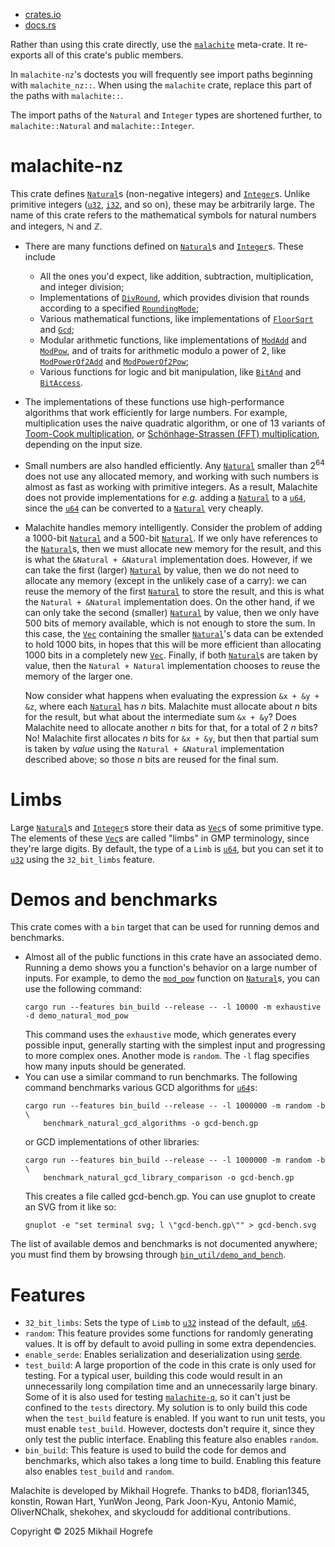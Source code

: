 - [crates.io](https://crates.io/crates/malachite-nz)
- [docs.rs](https://docs.rs/malachite-nz/latest/malachite_nz/)

Rather than using this crate directly, use the
[`malachite`](https://crates.io/crates/malachite) meta-crate. It re-exports all of this crate's
public members.

In `malachite-nz`'s doctests you will frequently see import paths beginning with
`malachite_nz::`. When using the `malachite` crate, replace this part of the paths with
`malachite::`.

The import paths of the `Natural` and `Integer` types are shortened further, to
`malachite::Natural` and `malachite::Integer`.

# malachite-nz
This crate defines
[`Natural`](https://docs.rs/malachite-nz/latest/malachite_nz/natural/struct.Natural.html)s
(non-negative integers) and
[`Integer`](https://docs.rs/malachite-nz/latest/malachite_nz/integer/struct.Integer.html)s. Unlike
primitive integers ([`u32`](https://doc.rust-lang.org/nightly/std/primitive.u32.html),
[`i32`](https://doc.rust-lang.org/nightly/std/primitive.i32.html), and so on), these may be
arbitrarily large. The name of this crate refers to the mathematical symbols for natural numbers
and integers, ℕ and ℤ.
- There are many functions defined on
  [`Natural`](https://docs.rs/malachite-nz/latest/malachite_nz/natural/struct.Natural.html)s and
  [`Integer`](https://docs.rs/malachite-nz/latest/malachite_nz/integer/struct.Integer.html)s. These
  include
  - All the ones you'd expect, like addition, subtraction, multiplication, and integer division;
  - Implementations of
    [`DivRound`](https://docs.rs/malachite-base/latest/malachite_base/num/arithmetic/traits/trait.DivRound.html),
    which provides division that rounds according to a specified
    [`RoundingMode`](https://docs.rs/malachite-base/latest/malachite_base/rounding_modes/enum.RoundingMode.html);
  - Various mathematical functions, like implementations of
    [`FloorSqrt`](https://docs.rs/malachite-base/latest/malachite_base/num/arithmetic/traits/trait.FloorSqrt.html)
    and
    [`Gcd`](https://docs.rs/malachite-base/latest/malachite_base/num/arithmetic/traits/trait.Gcd.html);
  - Modular arithmetic functions, like implementations of
    [`ModAdd`](https://docs.rs/malachite-base/latest/malachite_base/num/arithmetic/traits/trait.ModAdd.html)
    and
    [`ModPow`](https://docs.rs/malachite-base/latest/malachite_base/num/arithmetic/traits/trait.ModPow.html),
    and of traits for arithmetic modulo a power of 2, like
    [`ModPowerOf2Add`](https://docs.rs/malachite-base/latest/malachite_base/num/arithmetic/traits/trait.ModPowerOf2Add.html)
    and
    [`ModPowerOf2Pow`](https://docs.rs/malachite-base/latest/malachite_base/num/arithmetic/traits/trait.ModPowerOf2Pow.html);
  - Various functions for logic and bit manipulation, like
    [`BitAnd`](https://doc.rust-lang.org/nightly/core/ops/trait.BitAnd.html) and
    [`BitAccess`](https://docs.rs/malachite-base/latest/malachite_base/num/logic/traits/trait.BitAccess.html).
- The implementations of these functions use high-performance algorithms that work efficiently
  for large numbers. For example, multiplication uses the naive quadratic algorithm, or one of
  13 variants of
  [Toom-Cook multiplication](https://en.wikipedia.org/wiki/Toom%E2%80%93Cook_multiplication),
  or
  [Schönhage-Strassen (FFT) multiplication](https://en.wikipedia.org/wiki/Schonhage-Strassen_algorithm),
  depending on the input size.
- Small numbers are also handled efficiently. Any
  [`Natural`](https://docs.rs/malachite-nz/latest/malachite_nz/natural/struct.Natural.html) smaller
  than 2<sup>64</sup> does not use any allocated memory, and working with such numbers is almost as
  fast as working with primitive integers. As a result, Malachite does not provide implementations
  for _e.g._ adding a
  [`Natural`](https://docs.rs/malachite-nz/latest/malachite_nz/natural/struct.Natural.html)
  to a [`u64`](https://doc.rust-lang.org/nightly/std/primitive.u64.html), since the
  [`u64`](https://doc.rust-lang.org/nightly/std/primitive.u64.html) can be converted to a
  [`Natural`](https://docs.rs/malachite-nz/latest/malachite_nz/natural/struct.Natural.html) very
  cheaply.
- Malachite handles memory intelligently. Consider the problem of adding a 1000-bit
  [`Natural`](https://docs.rs/malachite-nz/latest/malachite_nz/natural/struct.Natural.html) and a
  500-bit
  [`Natural`](https://docs.rs/malachite-nz/latest/malachite_nz/natural/struct.Natural.html). If we
  only have references to the
  [`Natural`](https://docs.rs/malachite-nz/latest/malachite_nz/natural/struct.Natural.html)s, then
  we must allocate new memory for the result, and this is what the `&Natural + &Natural`
  implementation does. However, if we can take the first (larger)
  [`Natural`](https://docs.rs/malachite-nz/latest/malachite_nz/natural/struct.Natural.html) by
  value, then we do not need to allocate any memory (except in the unlikely case of a carry): we
  can reuse the memory of the first
  [`Natural`](https://docs.rs/malachite-nz/latest/malachite_nz/natural/struct.Natural.html) to
  store the result, and this is what the `Natural + &Natural` implementation does. On the other
  hand, if we can only take the second (smaller)
  [`Natural`](https://docs.rs/malachite-nz/latest/malachite_nz/natural/struct.Natural.html) by
  value, then we only have 500 bits of memory available, which is not enough to store the sum. In
  this case, the [`Vec`](https://doc.rust-lang.org/nightly/alloc/vec/struct.Vec.html) containing
  the smaller
  [`Natural`](https://docs.rs/malachite-nz/latest/malachite_nz/natural/struct.Natural.html)'s data
  can be extended to hold 1000 bits, in hopes that this will be more efficient than allocating 1000
  bits in a completely new [`Vec`](https://doc.rust-lang.org/nightly/alloc/vec/struct.Vec.html).
  Finally, if both
  [`Natural`](https://docs.rs/malachite-nz/latest/malachite_nz/natural/struct.Natural.html)s are
  taken by value, then the `Natural + Natural` implementation chooses to reuse the memory of the
  larger one.

  Now consider what happens when evaluating the expression `&x + &y + &z`, where each [`Natural`](https://docs.rs/malachite-nz/latest/malachite_nz/natural/struct.Natural.html) has
  _n_ bits. Malachite must allocate about _n_ bits for the result, but what about the intermediate
  sum `&x + &y`? Does Malachite need to allocate another _n_ bits for that, for a total of 2 _n_
  bits? No! Malachite first allocates _n_ bits for `&x + &y`, but then that partial sum is taken by
  _value_ using the `Natural + &Natural` implementation described above; so those _n_ bits are
  reused for the final sum.

# Limbs
Large [`Natural`](https://docs.rs/malachite-nz/latest/malachite_nz/natural/struct.Natural.html)s
and [`Integer`](https://docs.rs/malachite-nz/latest/malachite_nz/integer/struct.Integer.html)s
store their data as [`Vec`](https://doc.rust-lang.org/nightly/alloc/vec/struct.Vec.html)s of some
primitive type. The elements of these
[`Vec`](https://doc.rust-lang.org/nightly/alloc/vec/struct.Vec.html)s are called "limbs" in GMP
terminology, since they're large digits. By default, the type of a `Limb` is
[`u64`](https://doc.rust-lang.org/nightly/std/primitive.u64.html), but you can set it to
[`u32`](https://doc.rust-lang.org/nightly/std/primitive.u32.html) using the `32_bit_limbs` feature.

# Demos and benchmarks
This crate comes with a `bin` target that can be used for running demos and benchmarks.
- Almost all of the public functions in this crate have an associated demo. Running a demo shows
  you a function's behavior on a large number of inputs. For example, to demo the
  [`mod_pow`](https://docs.rs/malachite-base/latest/malachite_base/num/arithmetic/traits/trait.ModPow.html#tymethod.mod_pow)
  function on [`Natural`](https://docs.rs/malachite-nz/latest/malachite_nz/natural/struct.Natural.html)s, you can use the following command:
  ```text
  cargo run --features bin_build --release -- -l 10000 -m exhaustive -d demo_natural_mod_pow
  ```
  This command uses the `exhaustive` mode, which generates every possible input, generally
  starting with the simplest input and progressing to more complex ones. Another mode is
  `random`. The `-l` flag specifies how many inputs should be generated.
- You can use a similar command to run benchmarks. The following command benchmarks various
  GCD algorithms for [`u64`](https://doc.rust-lang.org/nightly/std/primitive.u64.html)s:
  ```text
  cargo run --features bin_build --release -- -l 1000000 -m random -b \
      benchmark_natural_gcd_algorithms -o gcd-bench.gp
  ```
  or GCD implementations of other libraries:
  ```text
  cargo run --features bin_build --release -- -l 1000000 -m random -b \
      benchmark_natural_gcd_library_comparison -o gcd-bench.gp
  ```
  This creates a file called gcd-bench.gp. You can use gnuplot to create an SVG from it like
  so:
  ```text
  gnuplot -e "set terminal svg; l \"gcd-bench.gp\"" > gcd-bench.svg
  ```

The list of available demos and benchmarks is not documented anywhere; you must find them by
browsing through
[`bin_util/demo_and_bench`](https://github.com/mhogrefe/malachite/tree/master/malachite-nz/src/bin_util/demo_and_bench).

# Features
- `32_bit_limbs`: Sets the type of `Limb` to [`u32`](https://doc.rust-lang.org/nightly/std/primitive.u32.html) instead of the default, [`u64`](https://doc.rust-lang.org/nightly/std/primitive.u64.html).
- `random`: This feature provides some functions for randomly generating values. It is off by
  default to avoid pulling in some extra dependencies.
- `enable_serde`: Enables serialization and deserialization using [serde](`https://serde.rs/`).
- `test_build`: A large proportion of the code in this crate is only used for testing. For a
  typical user, building this code would result in an unnecessarily long compilation time and
  an unnecessarily large binary. Some of it is also used for testing
  [`malachite-q`](https://crates.io/crates/malachite-q), so it can't just be confined to the
  `tests` directory. My solution is to only build this code when the `test_build` feature is
  enabled. If you want to run unit tests, you must enable `test_build`. However, doctests don't
  require it, since they only test the public interface. Enabling this feature also enables
  `random`.
- `bin_build`: This feature is used to build the code for demos and benchmarks, which also
  takes a long time to build. Enabling this feature also enables `test_build` and `random`.

Malachite is developed by Mikhail Hogrefe. Thanks to b4D8, florian1345, konstin, Rowan Hart, YunWon Jeong, Park Joon-Kyu, Antonio Mamić, OliverNChalk, shekohex, and skycloudd for additional contributions.

Copyright © 2025 Mikhail Hogrefe
